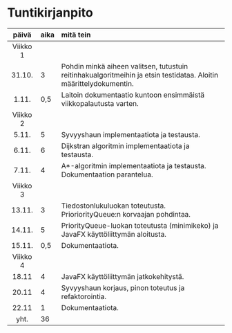 # Tuntikirjanpito

| päivä | aika | mitä tein  |
| :----:|:-----| :----------|
| Viikko 1 |   |                                                                                                                    |
| 31.10.| 3    | Pohdin minkä aiheen valitsen, tutustuin reitinhakualgoritmeihin ja etsin testidataa. Aloitin määrittelydokumentin. |
| 1.11. | 0,5  | Laitoin dokumentaatio kuntoon ensimmäistä viikkopalautusta varten.                              |
| Viikko 2 |   |                                                                                                 |
| 5.11. | 5    | Syvyyshaun implementaatiota ja testausta.                                                       |
| 6.11. | 6    | Dijkstran algoritmin implementaatiota ja testausta.                                             |
| 7.11. | 4    | A*-algoritmin implementaatiota ja testausta. Dokumentaation parantelua.                         |
| Viikko 3 |   |                                                                                                 |
| 13.11. | 3  | Tiedostonlukuluokan toteutusta. PrioriorityQueue:n korvaajan pohdintaa.                          |
| 14.11. | 5  | PriorityQueue-luokan toteutusta (minimikeko) ja JavaFX käyttöliittymän aloitusta.                |
| 15.11. | 0,5  | Dokumentaatiota.                                                                               |
| Viikko 4 |   |                                                                                                 |
| 18.11  | 4 | JavaFX käyttöliittymän jatkokehitystä.                                                            |
| 20.11  | 4 | Syvyyshaun korjaus, pinon toteutus ja refaktorointia.                                             |
| 22.11  | 1 | Dokumentaatiota.                                                                                  |
| yht.  | 36  |                                                                                                |
